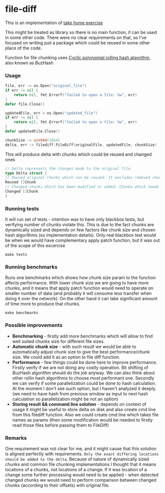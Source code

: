 # file-diff


This is an implementation of [take home exercise](https://github.com/eqlabs/recruitment-exercises/blob/8e49a7b8cf9c415466876e852fbd862f74105ec6/rolling-hash.md)

This might be treated as library so there is no main function, it can be used in some other code. There were no clear requirements on that,
so I've focused on writing just a package which could be reused in some other place of the code.

Function for file chunking uses [Cyclic polynomial rolling hash algorithm](https://en.wikipedia.org/wiki/Rolling_hash), also known as BuzHash


### Usage

```go
file, err := os.Open("original_file")
if err != nil {
    return nil, fmt.Errorf("failed to open a file: %w", err)
}
defer file.Close()

updatedFile, err = os.Open("updated_file")
if err != nil {
    return nil, fmt.Errorf("failed to open a file: %w", err)
}
defer updatedFile.Close()

chunkSize := uint64(1024)
delta, err := filediff.FileDiff(originalFile, updatedFile, chunkSize)
```
This will produce delta with chunks which could be reused and changed ones

```go
// Delta represents the changes made to the original file
type Delta struct {
// Reused original chunks which can be reused. It excludes removed chunks
Reused []Chunk
// Changed chunks which has been modified or added. Chunks which needs to be sync with original file chunks
Changed []Chunk
}
```

### Running tests

It will run set of tests - intention was to have only blackbox tests, but verifying number of chunks violate this. This is due to
the fact chunks are dynamically sized and depends on few factors like chunk size and chosen hash algorithms (so implementation details).
Only real blackbox test would be when we would have complementary apply patch function, but it was out of the scope of this excercise

```shell
make tests
```

### Running benchmarks

Runs one benchmarks which shows how chunk size param to the function affects performance. With lower chunk size we are going to have more
chunks, and it means that apply patch function would need to operate on smaller number of data (and probably it will consume less transfer when doing it
over the network). On the other hand it can take significant amount of time more to produce that chunks. 

```shell
make benchmarks
```
### Possible improvements

* **Benchmarking** - firstly add more benchmarks which will allow to find well suited chunks size for different file sizes.
* **Automatic chunk size** - with such result we would be able to automatically adjust chunk size to give the best performance/chunk size. We could add it as an option to file diff function.
* **Performance** - few things could be done here to improve performance. Firstly verify if we are not doing any costly operation. Bit shifting of BuzHash algorithm should do the job anyway. We can also think about other rollin hash algorithms to choose most performant one.
Secondly we can verify if some parallelization could be done to hash calculation. At the moment I don't see such option, but I haven't analyzed it deeply. (we need to have hash from previous window as input to next hash calculation so parallelization might be not an option)
* **Storing result && command line solution** - depends on context of usage it might be useful to store delta on disk and also create cmd line from this filediff function. Also we could create cmd line which takes file names as params 
(then some modification would be needed to firstly read those files before passing them to FileDiff)

### Remarks

One requirement was not clear for me, and it might cause that this solution is aligned perfectly with requirements. `Only the exact differing locations should be added to the delta`. Because of nature of dynamically sized chunks and common file chunking implementations
I thought that it means locations of a chunks, not locations of a change. If it was location of a change some further processing would need to be applied - when detected changed chunks we would need to perform comparison between changed chunks (according to their offsets) with original file.